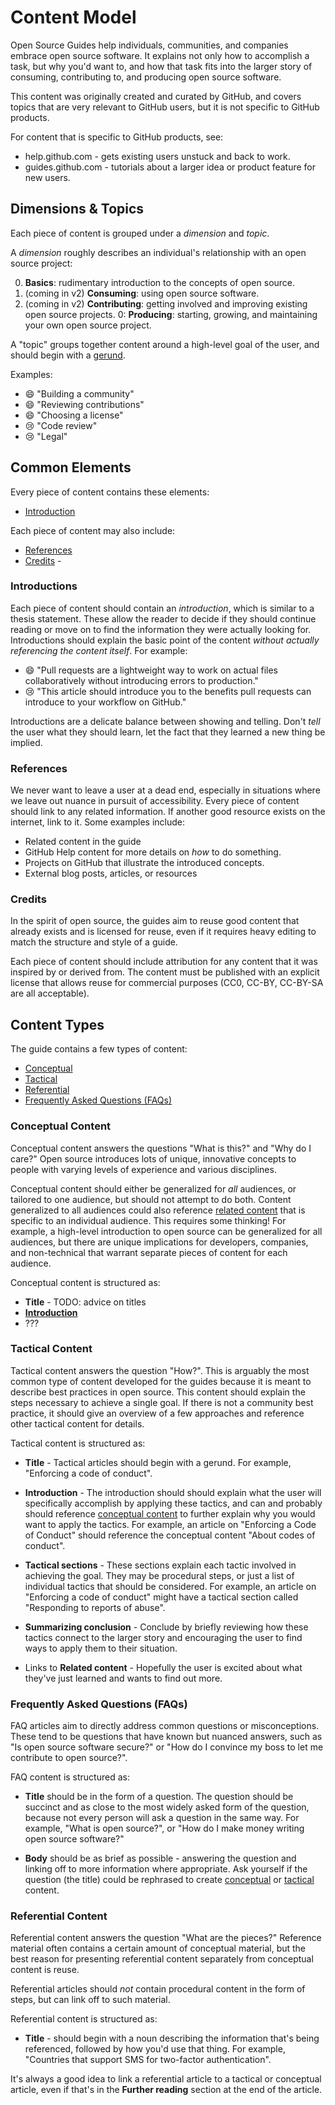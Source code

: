 # Content Model

Open Source Guides help individuals, communities, and companies embrace open source software. It explains not only how to accomplish a task, but why you'd want to, and how that task fits into the larger story of consuming, contributing to, and producing open source software.

This content was originally created and curated by GitHub, and covers topics that are very relevant to GitHub users, but it is not specific to GitHub products.

For content that is specific to GitHub products, see:

- help.github.com - gets existing users unstuck and back to work.
- guides.github.com -  tutorials about a larger idea or product feature for new users.

## Dimensions & Topics

Each piece of content is grouped under a *dimension* and *topic*.

A *dimension* roughly describes an individual's relationship with an open source project:

0. **Basics**: rudimentary introduction to the concepts of open source.
0. (coming in v2) **Consuming**: using open source software.
0. (coming in v2) **Contributing**: getting involved and improving existing open source projects.
0: **Producing**: starting, growing, and maintaining your own open source project.

A "topic" groups together content around a high-level goal of the user, and should begin with a [gerund](https://en.wikipedia.org/wiki/Gerund).

Examples:

- :smile: "Building a community"
- :smile: "Reviewing contributions"
- :smile: "Choosing a license"
- :cry: "Code review"
- :cry: "Legal"

## Common Elements

Every piece of content contains these elements:

- [Introduction](#introductions)

Each piece of content may also include:

- [References](#references)
- [Credits](#credits) -

### Introductions

Each piece of content should contain an *introduction*, which is similar to a thesis statement. These allow the reader to decide if they should continue reading or move on to find the information they were actually looking for. Introductions should explain the basic point of the content *without actually referencing the content itself*. For example:

- :smile: "Pull requests are a lightweight way to work on actual files collaboratively without introducing errors to production."
- :cry: "This article should introduce you to the benefits pull requests can introduce to your workflow on GitHub."

Introductions are a delicate balance between showing and telling. Don't *tell* the user what they should learn, let the fact that they learned a new thing be implied.

### References

We never want to leave a user at a dead end, especially in situations where we leave out nuance in pursuit of accessibility. Every piece of content should link to any related information. If another good resource exists on the internet, link to it. Some examples include:

- Related content in the guide
- GitHub Help content for more details on _how_ to do something.
- Projects on GitHub that illustrate the introduced concepts.
- External blog posts, articles, or resources

### Credits

In the spirit of open source, the guides aim to reuse good content that already exists and is licensed for reuse, even if it requires heavy editing to match the structure and style of a guide.

Each piece of content should include attribution for any content that it was inspired by or derived from. The content must be published with an explicit license that allows reuse for commercial purposes (CC0, CC-BY, CC-BY-SA are all acceptable).

## Content Types

The guide contains a few types of content:

- [Conceptual](#conceptual-content)
- [Tactical](#tactical-content)
- [Referential](#referential-content)
- [Frequently Asked Questions (FAQs)](#frequently-asked-questions-faqs)

### Conceptual Content

Conceptual content answers the questions "What is this?" and "Why do I care?"  Open source introduces lots of unique, innovative concepts to people with varying levels of experience and various disciplines.

Conceptual content should either be generalized for *all* audiences, or tailored to one audience, but should not attempt to do both. Content generalized to all audiences could also reference [related content](#related-content) that is specific to an individual audience. This requires some thinking! For example, a high-level introduction to open source can be generalized for all audiences, but there are unique implications for developers, companies, and non-technical that warrant separate pieces of content for each audience.

Conceptual content is structured as:

- **Title** - TODO: advice on titles
- **[Introduction](#introductions)**
- ???

### Tactical Content

Tactical content answers the question "How?". This is arguably the most common type of content developed for the guides because it is meant to describe best practices in open source. This content should explain the steps necessary to achieve a single goal. If there is not a community best practice, it should give an overview of a few approaches and reference other tactical content for details.

Tactical content is structured as:

- **Title** - Tactical articles should begin with a gerund. For example, "Enforcing a code of conduct".

- **Introduction** - The introduction should should explain what the user will specifically accomplish by applying these tactics, and can and probably should reference [conceptual content](#conceptual-content) to further explain why you would want to apply the tactics. For example, an article on "Enforcing a Code of Conduct" should reference the conceptual content "About codes of conduct".

- **Tactical sections** - These sections explain each tactic involved in achieving the goal. They may be procedural steps, or just a list of individual tactics that should be considered. For example, an article on "Enforcing a code of conduct" might have a tactical section called "Responding to reports of abuse".

- **Summarizing conclusion** - Conclude by briefly reviewing how these tactics connect to the larger story and encouraging the user to find ways to apply them to their situation.

- Links to **Related content** - Hopefully the user is excited about what they've just learned and wants to find out more.

### Frequently Asked Questions (FAQs)

FAQ articles aim to directly address common questions or misconceptions. These tend to be questions that have known but nuanced answers, such as "Is open source software secure?" or "How do I convince my boss to let me contribute to open source?".

FAQ content is structured as:

- **Title** should be in the form of a question. The question should be succinct and as close to the most widely asked form of the question, because not every person will ask a question in the same way. For example, "What is open source?", or "How do I make money writing open source software?"

- **Body** should be as brief as possible - answering the question and linking off to more information where appropriate. Ask yourself if the question (the title) could be rephrased to create [conceptual](#conceptual-content) or [tactical](#tactical-content) content.

### Referential Content

Referential content answers the question "What are the pieces?" Reference material often contains a certain amount of conceptual material, but the best reason for presenting referential content separately from conceptual content is reuse.

Referential articles should *not* contain procedural content in the form of steps, but can link off to such material.

Referential content is structured as:


- **Title** - should begin with a noun describing the information that's being referenced, followed by how you'd use that thing. For example, "Countries that support SMS for two-factor authentication".

It's always a good idea to link a referential article to a tactical or conceptual article, even if that's in the **Further reading** section at the end of the article.

